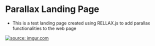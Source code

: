 # Parallax Landing Page

- This is a test landing page created using RELLAX.js to add parallax functionalities to the web page

<a href="https://imgur.com/iWRi6mU"><img src="https://i.imgur.com/iWRi6mU.gif" title="source: imgur.com" /></a>
